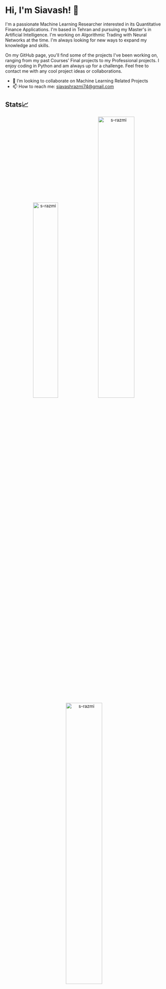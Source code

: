 # Hi, I'm Siavash! 👋
I'm a passionate Machine Learning Researcher interested in its Quantitative Finance Applications. I'm based in Tehran and pursuing my Master's in Artificial Intelligence. I'm working on Algorithmic Trading with Neural Networks at the time. I'm always looking for new ways to expand my knowledge and skills.

On my GitHub page, you'll find some of the projects I've been working on, ranging from my past Courses' Final projects to my Professional projects. I enjoy coding in Python and am always up for a challenge. Feel free to contact me with any cool project ideas or collaborations.

- 👯 I’m looking to collaborate on Machine Learning Related Projects
- 📫 How to reach me: siavashrazmi74@gmail.com
## Stats📈
<p align="center">
<img width="40%" src="https://github-readme-stats.vercel.app/api/top-langs?username=s-razmi&show_icons=true&theme=dracula&title_color=ff8000&text_color=ffffff&bg_color=6a6a6a&locale=en&layout=compact&hide_border=true" alt="s-razmi" /> 
<img width="48%" src="https://github-readme-stats.vercel.app/api?username=s-razmi&show_icons=true&theme=dracula&title_color=ff8000&text_color=ffffff&bg_color=6a6a6a&locale=en&hide_border=true" alt="s-razmi" />
<img width="48%" src="https://github-readme-streak-stats.herokuapp.com/?user=#your-username&theme=highcontrast&hide_border=true" alt="s-razmi" />
</p>
<!--
**S-razmi/S-razmi** is a ✨ _special_ ✨ repository because its `README.md` (this file) appears on your GitHub profile.

Here are some ideas to get you started:

- 🔭 I’m currently working on ...
- 🌱 I’m currently learning ...
- 👯 I’m looking to collaborate on ...
- 🤔 I’m looking for help with ...
- 💬 Ask me about ...
- 📫 How to reach me: ...
- 😄 Pronouns: ...
- ⚡ Fun fact: ...
-->
